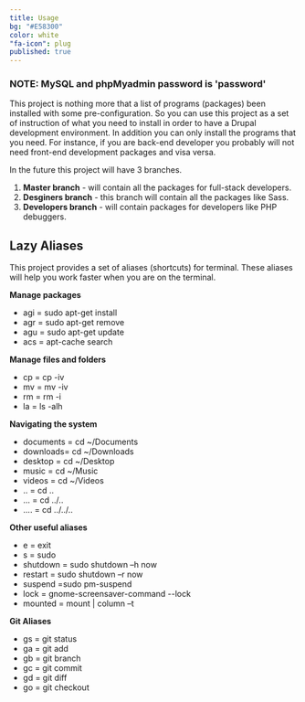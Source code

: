 ```yaml
---
title: Usage
bg: "#E58300"
color: white
"fa-icon": plug
published: true
---
```


### NOTE: MySQL and phpMyadmin password is 'password'

This project is nothing more that a list of programs (packages) been installed with some pre-configuration. So you can use this project as a set of instruction of what you need to install in order to have a Drupal development environment. In addition you can only install the programs that you need. For instance, if you are back-end developer you probably will not need front-end development packages and visa versa.

In the future this project will have 3 branches. 

1. **Master branch** - will contain all the packages for full-stack developers.
2. **Desginers branch** - this branch will contain all the packages like Sass. 
3. **Developers branch** - will contain packages for developers like PHP debuggers.


## Lazy Aliases

This project provides a set of aliases (shortcuts) for terminal. These aliases will help you  work faster when you are on the terminal.

**Manage packages**

- agi = sudo apt-get install
- agr = sudo apt-get remove
- agu = sudo apt-get update
- acs = apt-cache search 

**Manage files and folders**

- cp = cp -iv 
- mv = mv -iv
- rm = rm -i
- la = ls -alh

**Navigating the system**

- documents = cd ~/Documents
- downloads= cd ~/Downloads
- desktop = cd ~/Desktop
- music = cd ~/Music
- videos = cd ~/Videos
- .. = cd ..
- ... = cd ../..
- .... = cd ../../..

**Other useful aliases**

- e = exit
- s = sudo
- shutdown = sudo shutdown –h now
- restart = sudo shutdown –r now  
- suspend =sudo pm-suspend
- lock = gnome-screensaver-command --lock
- mounted = mount | column –t

**Git Aliases**

- gs = git status
- ga = git add
- gb = git branch
- gc = git commit
- gd = git diff
- go = git checkout









